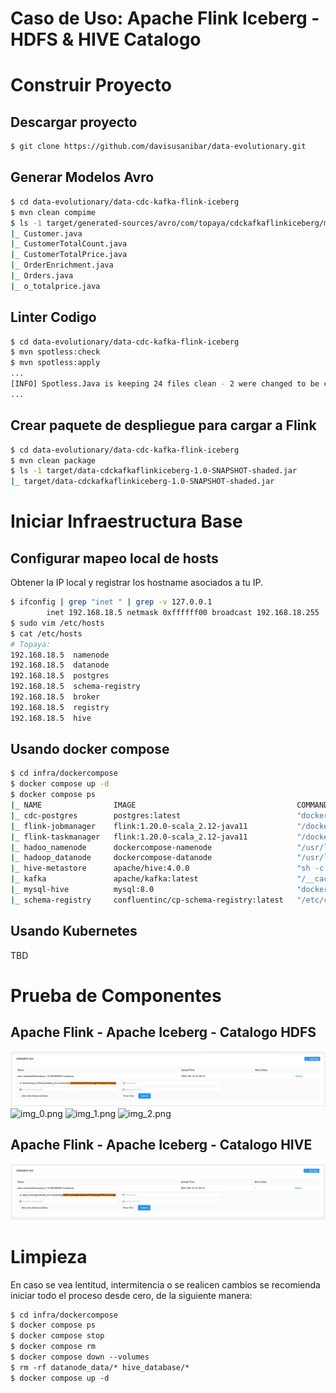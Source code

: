 # Caso de Uso: Apache Flink Iceberg - HDFS & HIVE Catalogo

# Construir Proyecto

## Descargar proyecto
```bash
$ git clone https://github.com/davisusanibar/data-evolutionary.git
```

## Generar Modelos Avro
```bash
$ cd data-evolutionary/data-cdc-kafka-flink-iceberg
$ mvn clean compime
$ ls -1 target/generated-sources/avro/com/topaya/cdckafkaflinkiceberg/model/avro
|_ Customer.java
|_ CustomerTotalCount.java
|_ CustomerTotalPrice.java
|_ OrderEnrichment.java
|_ Orders.java
|_ o_totalprice.java
```

## Linter Codigo
```bash
$ cd data-evolutionary/data-cdc-kafka-flink-iceberg
$ mvn spotless:check
$ mvn spotless:apply
...
[INFO] Spotless.Java is keeping 24 files clean - 2 were changed to be clean, 22 were already clean, 0 were skipped because caching determined they were already clean
...
```

## Crear paquete de despliegue para cargar a Flink
```bash
$ cd data-evolutionary/data-cdc-kafka-flink-iceberg
$ mvn clean package
$ ls -1 target/data-cdckafkaflinkiceberg-1.0-SNAPSHOT-shaded.jar
|_ target/data-cdckafkaflinkiceberg-1.0-SNAPSHOT-shaded.jar
```

# Iniciar Infraestructura Base

## Configurar mapeo local de hosts

Obtener la IP local y registrar los hostname asociados a tu IP.

```bash
$ ifconfig | grep "inet " | grep -v 127.0.0.1                                                      ✔  at 12:33:48 AM  
        inet 192.168.18.5 netmask 0xffffff00 broadcast 192.168.18.255
$ sudo vim /etc/hosts
$ cat /etc/hosts
# Topaya:
192.168.18.5  namenode
192.168.18.5  datanode
192.168.18.5  postgres
192.168.18.5  schema-registry
192.168.18.5  broker
192.168.18.5  registry
192.168.18.5  hive
```

## Usando docker compose
```bash
$ cd infra/dockercompose 
$ docker compose up -d
$ docker compose ps
|_ NAME                IMAGE                                    COMMAND                  SERVICE             CREATED       STATUS       PORTS
|_ cdc-postgres        postgres:latest                          "docker-entrypoint.s…"   postgres            2 hours ago   Up 2 hours   0.0.0.0:5432->5432/tcp
|_ flink-jobmanager    flink:1.20.0-scala_2.12-java11           "/docker-entrypoint.…"   flink-jobmanager    2 hours ago   Up 2 hours   6123/tcp, 0.0.0.0:18081->8081/tcp
|_ flink-taskmanager   flink:1.20.0-scala_2.12-java11           "/docker-entrypoint.…"   flink-taskmanager   2 hours ago   Up 2 hours   6123/tcp, 8081/tcp
|_ hadoo_namenode      dockercompose-namenode                   "/usr/local/bin/dumb…"   namenode            2 hours ago   Up 2 hours   0.0.0.0:8020->8020/tcp, 0.0.0.0:9870->9870/tcp
|_ hadoop_datanode     dockercompose-datanode                   "/usr/local/bin/dumb…"   datanode            2 hours ago   Up 2 hours   0.0.0.0:9864->9864/tcp, 0.0.0.0:9866->9866/tcp
|_ hive-metastore      apache/hive:4.0.0                        "sh -c /entrypoint.sh"   hive                2 hours ago   Up 2 hours   10000/tcp, 0.0.0.0:9083->9083/tcp, 10002/tcp
|_ kafka               apache/kafka:latest                      "/__cacert_entrypoin…"   broker              2 hours ago   Up 2 hours   0.0.0.0:9092->9092/tcp
|_ mysql-hive          mysql:8.0                                "docker-entrypoint.s…"   mysql-hive          2 hours ago   Up 2 hours   33060/tcp, 0.0.0.0:3308->3306/tcp
|_ schema-registry     confluentinc/cp-schema-registry:latest   "/etc/confluent/dock…"   schema-registry     2 hours ago   Up 2 hours   0.0.0.0:8081->8081/tcp
```

## Usando Kubernetes

TBD

# Prueba de Componentes

## Apache Flink - Apache Iceberg - Catalogo HDFS

![img_1.png](img_1.png)
![img_0.png](../../../../../../../../img/img_0.png)
![img_1.png](../../../../../../../../img/img_1.png)
![img_2.png](../../../../../../../../img/img_2.png)

## Apache Flink - Apache Iceberg - Catalogo HIVE

![img.png](img.png)


# Limpieza

En caso se vea lentitud, intermitencia o se realicen cambios se recomienda iniciar todo el proceso desde cero, de la siguiente manera:

```xml
$ cd infra/dockercompose
$ docker compose ps
$ docker compose stop
$ docker compose rm
$ docker compose down --volumes
$ rm -rf datanode_data/* hive_database/*
$ docker compose up -d
```

